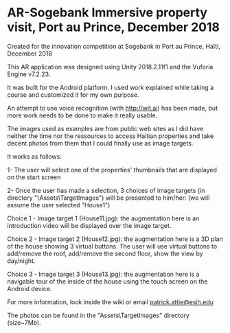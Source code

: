 # AR-Sogebank Immersive property visit, Port au Prince, December 2018
Created for the innovation competition at Sogebank in Port au Prince, Haïti, December 2018

This AR application was designed using Unity 2018.2.11f1 and the Vuforia Engine v7.2.23.

It was built for the Android platform. I used work explained while taking a course and customized it for my own purpose.

An attempt to use voice recognition (with http://wit.ai) has been made, but more work needs to be done to make it really usable.

The images used as examples are from public web sites as I did have neither the time nor the ressources to access Haitian properties and take decent photos from them that I could finally use as image targets.

It works as follows:

1- The user will select one of the properties' thumbnails that are displayed on the start screen 

2- Once the user has made a selection, 3 choices of image targets (in directory "\Assets\TargetImages") will be presented to him/her:
(we will assume the user selected "House1")

Choice 1 - Image target 1 (House11.jpg): the augmentation here is an introduction video will be displayed over the image target.

Choice 2 - Image target 2 (House12.jpg): the augmentation here is a 3D plan of the house showing 3 virtual buttons. 
The user will use virtual buttons to add/remove the roof, add/remove the second floor, show the view by day/night.

Choice 3 - Image target 3 (House13.jpg): the augmentation here is a navigable tour of the inside of the house using the touch screen on the Android device.

For more information, look inside the wiki or email patrick.attie@esih.edu

The photos can be found in the "Assets\TargetImages" directory  (size~7Mb).

